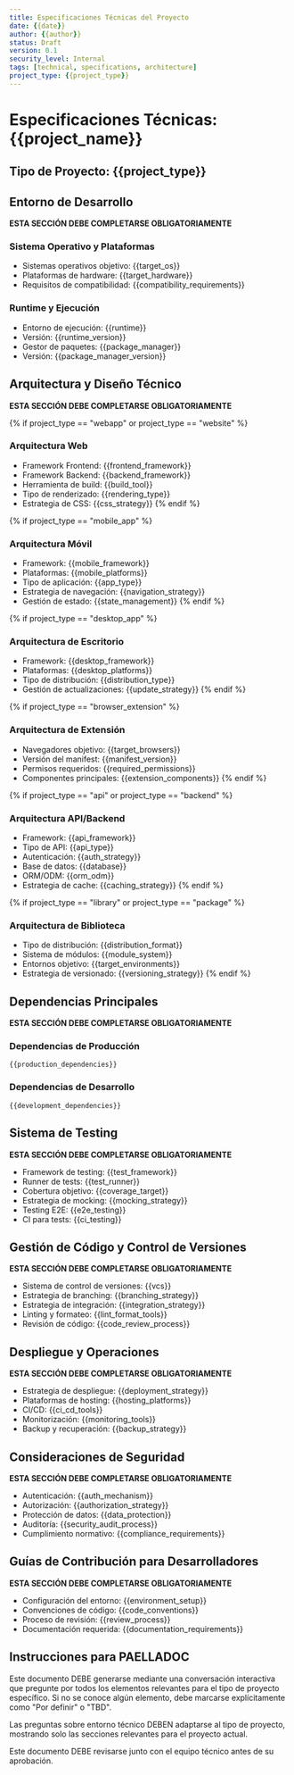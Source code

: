 ```yaml
---
title: Especificaciones Técnicas del Proyecto
date: {{date}}
author: {{author}}
status: Draft
version: 0.1
security_level: Internal
tags: [technical, specifications, architecture]
project_type: {{project_type}}
---
```


# Especificaciones Técnicas: {{project_name}}

## Tipo de Proyecto: {{project_type}}

## Entorno de Desarrollo
**ESTA SECCIÓN DEBE COMPLETARSE OBLIGATORIAMENTE**

### Sistema Operativo y Plataformas
- Sistemas operativos objetivo: {{target_os}}
- Plataformas de hardware: {{target_hardware}}
- Requisitos de compatibilidad: {{compatibility_requirements}}

### Runtime y Ejecución
- Entorno de ejecución: {{runtime}}
- Versión: {{runtime_version}}
- Gestor de paquetes: {{package_manager}}
- Versión: {{package_manager_version}}

## Arquitectura y Diseño Técnico
**ESTA SECCIÓN DEBE COMPLETARSE OBLIGATORIAMENTE**

{% if project_type == "webapp" or project_type == "website" %}
### Arquitectura Web
- Framework Frontend: {{frontend_framework}}
- Framework Backend: {{backend_framework}}
- Herramienta de build: {{build_tool}}
- Tipo de renderizado: {{rendering_type}}
- Estrategia de CSS: {{css_strategy}}
{% endif %}

{% if project_type == "mobile_app" %}
### Arquitectura Móvil
- Framework: {{mobile_framework}}
- Plataformas: {{mobile_platforms}}
- Tipo de aplicación: {{app_type}}
- Estrategia de navegación: {{navigation_strategy}}
- Gestión de estado: {{state_management}}
{% endif %}

{% if project_type == "desktop_app" %}
### Arquitectura de Escritorio
- Framework: {{desktop_framework}}
- Plataformas: {{desktop_platforms}}
- Tipo de distribución: {{distribution_type}}
- Gestión de actualizaciones: {{update_strategy}}
{% endif %}

{% if project_type == "browser_extension" %}
### Arquitectura de Extensión
- Navegadores objetivo: {{target_browsers}}
- Versión del manifest: {{manifest_version}}
- Permisos requeridos: {{required_permissions}}
- Componentes principales: {{extension_components}}
{% endif %}

{% if project_type == "api" or project_type == "backend" %}
### Arquitectura API/Backend
- Framework: {{api_framework}}
- Tipo de API: {{api_type}}
- Autenticación: {{auth_strategy}}
- Base de datos: {{database}}
- ORM/ODM: {{orm_odm}}
- Estrategia de cache: {{caching_strategy}}
{% endif %}

{% if project_type == "library" or project_type == "package" %}
### Arquitectura de Biblioteca
- Tipo de distribución: {{distribution_format}}
- Sistema de módulos: {{module_system}}
- Entornos objetivo: {{target_environments}}
- Estrategia de versionado: {{versioning_strategy}}
{% endif %}

## Dependencias Principales
**ESTA SECCIÓN DEBE COMPLETARSE OBLIGATORIAMENTE**

### Dependencias de Producción
```
{{production_dependencies}}
```

### Dependencias de Desarrollo
```
{{development_dependencies}}
```

## Sistema de Testing
**ESTA SECCIÓN DEBE COMPLETARSE OBLIGATORIAMENTE**

- Framework de testing: {{test_framework}}
- Runner de tests: {{test_runner}}
- Cobertura objetivo: {{coverage_target}}
- Estrategia de mocking: {{mocking_strategy}}
- Testing E2E: {{e2e_testing}}
- CI para tests: {{ci_testing}}

## Gestión de Código y Control de Versiones
**ESTA SECCIÓN DEBE COMPLETARSE OBLIGATORIAMENTE**

- Sistema de control de versiones: {{vcs}}
- Estrategia de branching: {{branching_strategy}}
- Estrategia de integración: {{integration_strategy}}
- Linting y formateo: {{lint_format_tools}}
- Revisión de código: {{code_review_process}}

## Despliegue y Operaciones
**ESTA SECCIÓN DEBE COMPLETARSE OBLIGATORIAMENTE**

- Estrategia de despliegue: {{deployment_strategy}}
- Plataformas de hosting: {{hosting_platforms}}
- CI/CD: {{ci_cd_tools}}
- Monitorización: {{monitoring_tools}}
- Backup y recuperación: {{backup_strategy}}

## Consideraciones de Seguridad
**ESTA SECCIÓN DEBE COMPLETARSE OBLIGATORIAMENTE**

- Autenticación: {{auth_mechanism}}
- Autorización: {{authorization_strategy}}
- Protección de datos: {{data_protection}}
- Auditoría: {{security_audit_process}}
- Cumplimiento normativo: {{compliance_requirements}}

## Guías de Contribución para Desarrolladores
**ESTA SECCIÓN DEBE COMPLETARSE OBLIGATORIAMENTE**

- Configuración del entorno: {{environment_setup}}
- Convenciones de código: {{code_conventions}}
- Proceso de revisión: {{review_process}}
- Documentación requerida: {{documentation_requirements}}

## Instrucciones para PAELLADOC

Este documento DEBE generarse mediante una conversación interactiva que pregunte por todos los elementos relevantes para el tipo de proyecto específico. Si no se conoce algún elemento, debe marcarse explícitamente como "Por definir" o "TBD".

Las preguntas sobre entorno técnico DEBEN adaptarse al tipo de proyecto, mostrando solo las secciones relevantes para el proyecto actual.

Este documento DEBE revisarse junto con el equipo técnico antes de su aprobación.

